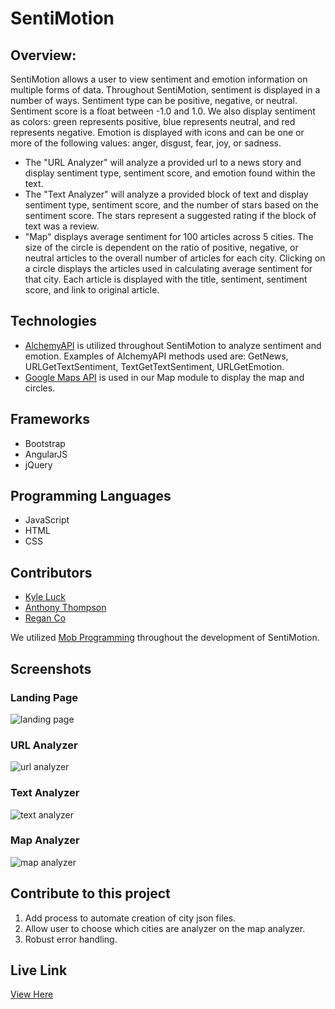 # SentiMotion

## Overview:
SentiMotion allows a user to view sentiment and emotion information on multiple forms of data. Throughout SentiMotion, sentiment is displayed in a number of ways. Sentiment type can be positive, negative, or neutral. Sentiment score is a float between -1.0 and 1.0. We also display sentiment as colors: green represents positive, blue represents neutral, and red represents negative.
Emotion is displayed with icons and can be one or more of the following values: anger, disgust, fear, joy, or sadness.

* The "URL Analyzer" will analyze a provided url to a news story and display sentiment type, sentiment score, and emotion found within the text.
* The "Text Analyzer" will analyze a provided block of text and display sentiment type, sentiment score, and the number of stars based on the sentiment score. The stars represent a suggested rating if the block of text was a review.
* "Map" displays average sentiment for 100 articles across 5 cities. The size of the circle is dependent on the ratio of positive, negative, or neutral articles to the overall number of articles for each city. Clicking on a circle displays the articles used in calculating average sentiment for that city. Each article is displayed with the title, sentiment, sentiment score, and link to original article.

## Technologies
* [AlchemyAPI](http://www.alchemyapi.com/) is utilized throughout SentiMotion to analyze sentiment and emotion. Examples of AlchemyAPI methods used are: GetNews, URLGetTextSentiment, TextGetTextSentiment, URLGetEmotion.
* [Google Maps API](https://developers.google.com/maps/documentation/javascript/) is used in our Map module to display the map and circles.

## Frameworks
* Bootstrap
* AngularJS
* jQuery

## Programming Languages
* JavaScript
* HTML
* CSS

## Contributors
* [Kyle Luck](https://github.com/kyleluck)
* [Anthony Thompson](https://github.com/Athompsonjr26)
* [Regan Co](https://github.com/rrgn)

We utilized [Mob Programming](https://en.wikipedia.org/wiki/Mob_programming) throughout the development of SentiMotion.

## Screenshots
### Landing Page
![landing page](https://github.com/DigitalCrafts-May-2016-Cohort/the-transcluders/blob/master/images/landing-page.png)

### URL Analyzer
![url analyzer](https://github.com/DigitalCrafts-May-2016-Cohort/the-transcluders/blob/master/images/url-analyzer.png)

### Text Analyzer
![text analyzer](https://github.com/DigitalCrafts-May-2016-Cohort/the-transcluders/blob/master/images/text-analyzer.png)

### Map Analyzer
![map analyzer](https://github.com/DigitalCrafts-May-2016-Cohort/the-transcluders/blob/master/images/map-analyzer.png)

## Contribute to this project
1. Add process to automate creation of city json files.
2. Allow user to choose which cities are analyzer on the map analyzer.
3. Robust error handling.

## Live Link
[View Here](http://digitalcrafts-may-2016-cohort.github.io/the-transcluders/)
